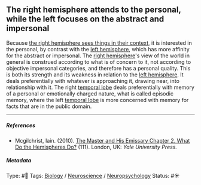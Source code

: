## The right hemisphere attends to the personal, while the left focuses on the abstract and impersonal

Because [the right hemisphere sees things in their context](The%20right%20hemisphere%20sees%20things%20in%20their%20context.md), it is interested in the personal, by contrast with the [left hemisphere](Left%20hemisphere.md), which has more affinity for the abstract or impersonal. The [right hemisphere](Right%20hemisphere.md)'s view of the world in general is construed according to what is of concern to it, not according to objective impersonal categories, and therefore has a personal quality. This is both its strength and its weakness in relation to the [left hemisphere](Left%20hemisphere.md). It deals preferentially with whatever is approaching it, drawing near, into relationship with it. The right [temporal lobe]() deals preferentially with memory of a personal or emotionally charged nature, what is called episodic memory, where the left [temporal lobe]() is more concerned with memory for facts that are in the public domain. 

---

##### References

* Mcgilchrist, Iain. (2010). [The Master and His Emissary Chapter 2. What Do the Hemispheres Do?](The%20Master%20and%20His%20Emissary%20Chapter%202.%20What%20Do%20the%20Hemispheres%20Do%3F.md) (111). London, UK: *Yale University Press.*

##### Metadata

Type: #🔴 
Tags: [Biology]() / [Neuroscience](Neuroscience.md) / [Neuropsychology](Neuropsychology.md) 
Status: #☀️ 
